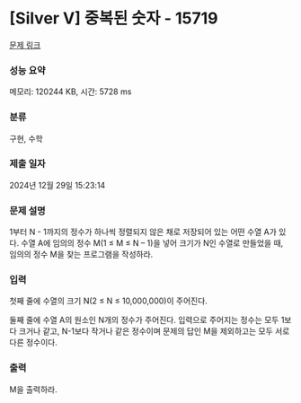 # [Silver V] 중복된 숫자 - 15719 

[문제 링크](https://www.acmicpc.net/problem/15719) 

### 성능 요약

메모리: 120244 KB, 시간: 5728 ms

### 분류

구현, 수학

### 제출 일자

2024년 12월 29일 15:23:14

### 문제 설명

<p style="user-select: auto !important;">1부터 N - 1까지의 정수가 하나씩 정렬되지 않은 채로 저장되어 있는 어떤 수열 A가 있다. 수열 A에 임의의 정수 M(1 ≤ M ≤ N – 1)을 넣어 크기가 N인 수열로 만들었을 때, 임의의 정수 M을 찾는 프로그램을 작성하라.</p>

### 입력 

 <p style="user-select: auto !important;">첫째 줄에 수열의 크기 N(2 ≤ N ≤ 10,000,000)이 주어진다.</p>

<p style="user-select: auto !important;">둘째 줄에 수열 A의 원소인 N개의 정수가 주어진다. 입력으로 주어지는 정수는 모두 1보다 크거나 같고, N-1보다 작거나 같은 정수이며 문제의 답인 M을 제외하고는 모두 서로 다른 정수이다.</p>

### 출력 

 <p style="user-select: auto !important;">M을 출력하라.</p>

